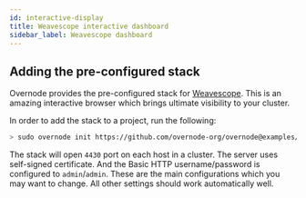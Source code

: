 ```yaml
---
id: interactive-display
title: Weavescope interactive dashboard
sidebar_label: Weavescope dashboard
---
```


## Adding the pre-configured stack

Overnode provides the pre-configured stack for [Weavescope](https://www.weave.works/oss/scope/). This is an amazing interactive browser which brings ultimate visibility to your cluster.

In order to add the stack to a project, run the following:

```bash
> sudo overnode init https://github.com/overnode-org/overnode@examples/infrastructure/weavescope
```

The stack will open `4430` port on each host in a cluster. The server uses self-signed certificate. And the Basic HTTP username/password is configured to `admin`/`admin`. These are the main configurations which you may want to change. All other settings should work automatically well.
